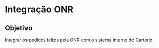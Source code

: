 # Integração ONR

## Objetivo

Integrar os pedidos feitos pela ONR com o sistema interno do Cartório.